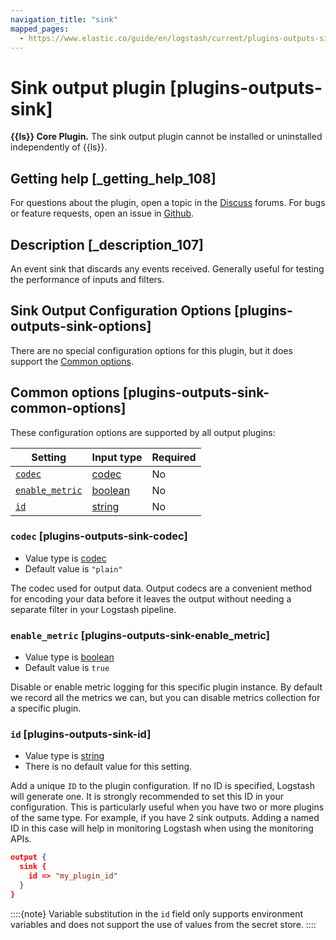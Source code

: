 ```yaml
---
navigation_title: "sink"
mapped_pages:
  - https://www.elastic.co/guide/en/logstash/current/plugins-outputs-sink.html
---
```


# Sink output plugin [plugins-outputs-sink]


**{{ls}} Core Plugin.** The sink output plugin cannot be installed or uninstalled independently of {{ls}}.

## Getting help [_getting_help_108]

For questions about the plugin, open a topic in the [Discuss](http://discuss.elastic.co) forums. For bugs or feature requests, open an issue in [Github](https://github.com/logstash).


## Description [_description_107]

An event sink that discards any events received. Generally useful for testing the performance of inputs and filters.


## Sink Output Configuration Options [plugins-outputs-sink-options]

There are no special configuration options for this plugin, but it does support the [Common options](plugins-outputs-sink.md#plugins-outputs-sink-common-options).


## Common options [plugins-outputs-sink-common-options]

These configuration options are supported by all output plugins:

| Setting | Input type | Required |
| --- | --- | --- |
| [`codec`](plugins-outputs-sink.md#plugins-outputs-sink-codec) | [codec](https://www.elastic.co/guide/en/logstash/current/configuration-file-structure.html#codec) | No |
| [`enable_metric`](plugins-outputs-sink.md#plugins-outputs-sink-enable_metric) | [boolean](https://www.elastic.co/guide/en/logstash/current/configuration-file-structure.html#boolean) | No |
| [`id`](plugins-outputs-sink.md#plugins-outputs-sink-id) | [string](https://www.elastic.co/guide/en/logstash/current/configuration-file-structure.html#string) | No |

### `codec` [plugins-outputs-sink-codec]

* Value type is [codec](https://www.elastic.co/guide/en/logstash/current/configuration-file-structure.html#codec)
* Default value is `"plain"`

The codec used for output data. Output codecs are a convenient method for encoding your data before it leaves the output without needing a separate filter in your Logstash pipeline.


### `enable_metric` [plugins-outputs-sink-enable_metric]

* Value type is [boolean](https://www.elastic.co/guide/en/logstash/current/configuration-file-structure.html#boolean)
* Default value is `true`

Disable or enable metric logging for this specific plugin instance. By default we record all the metrics we can, but you can disable metrics collection for a specific plugin.


### `id` [plugins-outputs-sink-id]

* Value type is [string](https://www.elastic.co/guide/en/logstash/current/configuration-file-structure.html#string)
* There is no default value for this setting.

Add a unique `ID` to the plugin configuration. If no ID is specified, Logstash will generate one. It is strongly recommended to set this ID in your configuration. This is particularly useful when you have two or more plugins of the same type. For example, if you have 2 sink outputs. Adding a named ID in this case will help in monitoring Logstash when using the monitoring APIs.

```json
output {
  sink {
    id => "my_plugin_id"
  }
}
```

::::{note} 
Variable substitution in the `id` field only supports environment variables and does not support the use of values from the secret store.
::::





